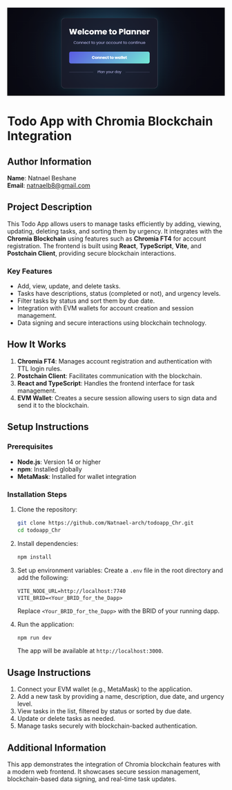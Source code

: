 ![Screenshot of the Todo App](./screenshot.png)
# Todo App with Chromia Blockchain Integration

## Author Information
**Name**: Natnael Beshane  
**Email**: natnaelb8@gmail.com  

## Project Description
This Todo App allows users to manage tasks efficiently by adding, viewing, updating, deleting tasks, and sorting them by urgency. It integrates with the **Chromia Blockchain** using features such as **Chromia FT4** for account registration. The frontend is built using **React**, **TypeScript**, **Vite**, and **Postchain Client**, providing secure blockchain interactions.

### Key Features
- Add, view, update, and delete tasks.
- Tasks have descriptions, status (completed or not), and urgency levels.
- Filter tasks by status and sort them by due date.
- Integration with EVM wallets for account creation and session management.
- Data signing and secure interactions using blockchain technology.

## How It Works
1. **Chromia FT4**: Manages account registration and authentication with TTL login rules.
2. **Postchain Client**: Facilitates communication with the blockchain.
3. **React and TypeScript**: Handles the frontend interface for task management.
4. **EVM Wallet**: Creates a secure session allowing users to sign data and send it to the blockchain.

## Setup Instructions
### Prerequisites
- **Node.js**: Version 14 or higher
- **npm**: Installed globally
- **MetaMask**: Installed for wallet integration

### Installation Steps
1. Clone the repository:
   ```bash
   git clone https://github.com/Natnael-arch/todoapp_Chr.git
   cd todoapp_Chr
   ```
2. Install dependencies:
   ```bash
   npm install
   ```
3. Set up environment variables:
   Create a `.env` file in the root directory and add the following:
   ```env
   VITE_NODE_URL=http://localhost:7740
   VITE_BRID=<Your_BRID_for_the_Dapp>
   ```

   Replace `<Your_BRID_for_the_Dapp>` with the BRID of your running dapp.

4. Run the application:
   ```bash
   npm run dev
   ```

   The app will be available at `http://localhost:3000`.

## Usage Instructions
1. Connect your EVM wallet (e.g., MetaMask) to the application.
2. Add a new task by providing a name, description, due date, and urgency level.
3. View tasks in the list, filtered by status or sorted by due date.
4. Update or delete tasks as needed.
5. Manage tasks securely with blockchain-backed authentication.

## Additional Information
This app demonstrates the integration of Chromia blockchain features with a modern web frontend. It showcases secure session management, blockchain-based data signing, and real-time task updates.
